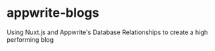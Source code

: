 # appwrite-blogs
 Using Nuxt.js and Appwrite's Database Relationships to create a high performing blog
